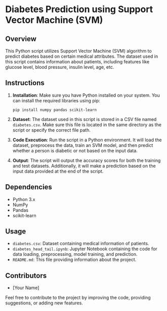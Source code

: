 # Diabetes Prediction using Support Vector Machine (SVM)

## Overview
This Python script utilizes Support Vector Machine (SVM) algorithm to predict diabetes based on certain medical attributes. The dataset used in this script contains information about patients, including features like glucose level, blood pressure, insulin level, age, etc.

## Instructions
1. **Installation**: Make sure you have Python installed on your system. You can install the required libraries using pip:
    ```
    pip install numpy pandas scikit-learn
    ```
2. **Dataset**: The dataset used in this script is stored in a CSV file named `diabetes.csv`. Make sure this file is located in the same directory as the script or specify the correct file path.

3. **Code Execution**: Run the script in a Python environment. It will load the dataset, preprocess the data, train an SVM model, and then predict whether a person is diabetic or not based on the input data.

4. **Output**: The script will output the accuracy scores for both the training and test datasets. Additionally, it will make a prediction based on the input data provided at the end of the script.

## Dependencies
- Python 3.x
- NumPy
- Pandas
- scikit-learn

## Usage
- `diabetes.csv`: Dataset containing medical information of patients.
- `diabetes_head_tail.ipynb`: Jupyter Notebook containing the code for data loading, preprocessing, model training, and prediction.
- `README.md`: This file providing information about the project.

## Contributors
- [Your Name]

Feel free to contribute to the project by improving the code, providing suggestions, or adding new features.


